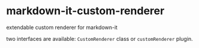 # markdown-it-custom-renderer

extendable custom renderer for markdown-it

two interfaces are available: `CustomRenderer` class or `customRenderer` plugin.
